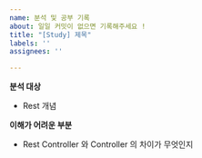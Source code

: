 ```yaml
---
name: 분석 및 공부 기록
about: 일일 커밋이 없으면 기록해주세요 !
title: "[Study] 제목"
labels: ''
assignees: ''

---
```


**분석 대상**
- Rest 개념

**이해가 어려운 부분**
- Rest Controller 와 Controller 의 차이가 무엇인지
